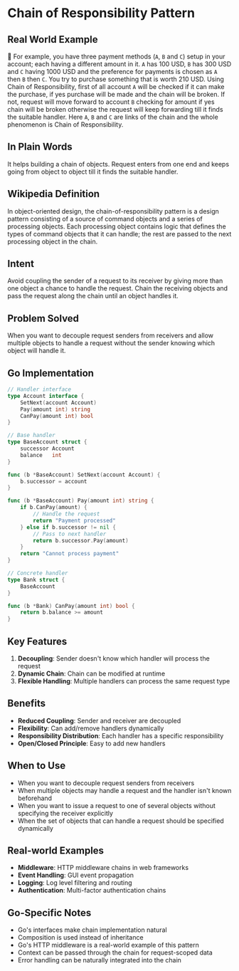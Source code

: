 # Chain of Responsibility Pattern

## Real World Example
🔗 For example, you have three payment methods (`A`, `B` and `C`) setup in your account; each having a different amount in it. `A` has 100 USD, `B` has 300 USD and `C` having 1000 USD and the preference for payments is chosen as `A` then `B` then `C`. You try to purchase something that is worth 210 USD. Using Chain of Responsibility, first of all account `A` will be checked if it can make the purchase, if yes purchase will be made and the chain will be broken. If not, request will move forward to account `B` checking for amount if yes chain will be broken otherwise the request will keep forwarding till it finds the suitable handler. Here `A`, `B` and `C` are links of the chain and the whole phenomenon is Chain of Responsibility.

## In Plain Words
It helps building a chain of objects. Request enters from one end and keeps going from object to object till it finds the suitable handler.

## Wikipedia Definition
In object-oriented design, the chain-of-responsibility pattern is a design pattern consisting of a source of command objects and a series of processing objects. Each processing object contains logic that defines the types of command objects that it can handle; the rest are passed to the next processing object in the chain.

## Intent
Avoid coupling the sender of a request to its receiver by giving more than one object a chance to handle the request. Chain the receiving objects and pass the request along the chain until an object handles it.

## Problem Solved
When you want to decouple request senders from receivers and allow multiple objects to handle a request without the sender knowing which object will handle it.

## Go Implementation

```go
// Handler interface
type Account interface {
    SetNext(account Account)
    Pay(amount int) string
    CanPay(amount int) bool
}

// Base handler
type BaseAccount struct {
    successor Account
    balance   int
}

func (b *BaseAccount) SetNext(account Account) {
    b.successor = account
}

func (b *BaseAccount) Pay(amount int) string {
    if b.CanPay(amount) {
        // Handle the request
        return "Payment processed"
    } else if b.successor != nil {
        // Pass to next handler
        return b.successor.Pay(amount)
    }
    return "Cannot process payment"
}

// Concrete handler
type Bank struct {
    BaseAccount
}

func (b *Bank) CanPay(amount int) bool {
    return b.balance >= amount
}
```

## Key Features

1. **Decoupling**: Sender doesn't know which handler will process the request
2. **Dynamic Chain**: Chain can be modified at runtime
3. **Flexible Handling**: Multiple handlers can process the same request type

## Benefits

- **Reduced Coupling**: Sender and receiver are decoupled
- **Flexibility**: Can add/remove handlers dynamically
- **Responsibility Distribution**: Each handler has a specific responsibility
- **Open/Closed Principle**: Easy to add new handlers

## When to Use

- When you want to decouple request senders from receivers
- When multiple objects may handle a request and the handler isn't known beforehand
- When you want to issue a request to one of several objects without specifying the receiver explicitly
- When the set of objects that can handle a request should be specified dynamically

## Real-world Examples

- **Middleware**: HTTP middleware chains in web frameworks
- **Event Handling**: GUI event propagation
- **Logging**: Log level filtering and routing
- **Authentication**: Multi-factor authentication chains

## Go-Specific Notes

- Go's interfaces make chain implementation natural
- Composition is used instead of inheritance
- Go's HTTP middleware is a real-world example of this pattern
- Context can be passed through the chain for request-scoped data
- Error handling can be naturally integrated into the chain
